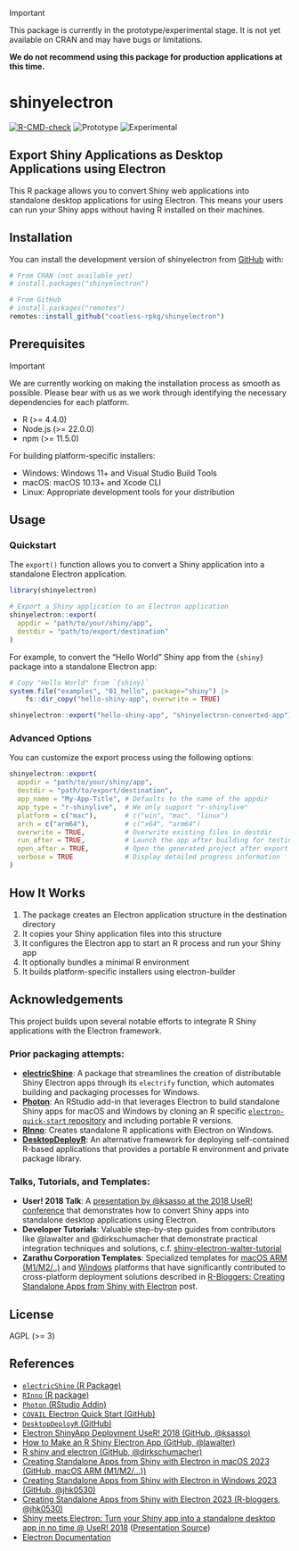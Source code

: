 

<!-- README.md is generated from README.qmd. Please edit that file -->

> [!IMPORTANT]
>
> This package is currently in the prototype/experimental stage. It is
> not yet available on CRAN and may have bugs or limitations.
>
> **We do not recommend using this package for production applications
> at this time.**

# shinyelectron

<!-- badges: start -->

[![R-CMD-check](https://github.com/coatless-rpkg/shinyelectron/actions/workflows/R-CMD-check.yaml/badge.svg)](https://github.com/coatless-rpkg/shinyelectron/actions/workflows/R-CMD-check.yaml)
![Prototype](https://img.shields.io/badge/Status-Prototype-orange.png)
![Experimental](https://img.shields.io/badge/Status-Experimental-blue.png)
<!-- badges: end -->

## Export Shiny Applications as Desktop Applications using Electron

This R package allows you to convert Shiny web applications into
standalone desktop applications for using Electron. This means your
users can run your Shiny apps without having R installed on their
machines.

## Installation

You can install the development version of shinyelectron from
[GitHub](https://github.com/) with:

``` r
# From CRAN (not available yet)
# install.packages("shinyelectron")

# From GitHub
# install.packages("remotes")
remotes::install_github("coatless-rpkg/shinyelectron")
```

## Prerequisites

> [!IMPORTANT]
>
> We are currently working on making the installation process as smooth
> as possible. Please bear with us as we work through identifying the
> necessary dependencies for each platform.

- R (\>= 4.4.0)
- Node.js (\>= 22.0.0)
- npm (\>= 11.5.0)

For building platform-specific installers:

- Windows: Windows 11+ and Visual Studio Build Tools
- macOS: macOS 10.13+ and Xcode CLI
- Linux: Appropriate development tools for your distribution

## Usage

### Quickstart

The `export()` function allows you to convert a Shiny application into a
standalone Electron application.

``` r
library(shinyelectron)

# Export a Shiny application to an Electron application
shinyelectron::export(
  appdir = "path/to/your/shiny/app",
  destdir = "path/to/export/destination"
)
```

For example, to convert the “Hello World” Shiny app from the `{shiny}`
package into a standalone Electron app:

``` r
# Copy "Hello World" from `{shiny}`
system.file("examples", "01_hello", package="shiny") |>
    fs::dir_copy("hello-shiny-app", overwrite = TRUE)

shinyelectron::export("hello-shiny-app", "shinyelectron-converted-app")
```

### Advanced Options

You can customize the export process using the following options:

``` r
shinyelectron::export(
  appdir = "path/to/your/shiny/app",
  destdir = "path/to/export/destination",
  app_name = "My-App-Title", # Defaults to the name of the appdir
  app_type = "r-shinylive",  # We only support "r-shinylive"
  platform = c("mac"),       # c("win", "mac", "linux")
  arch = c("arm64"),         # c("x64", "arm64")
  overwrite = TRUE,          # Overwrite existing files in destdir
  run_after = TRUE,          # Launch the app after building for testing
  open_after = TRUE,         # Open the generated project after export
  verbose = TRUE             # Display detailed progress information 
)
```

## How It Works

1.  The package creates an Electron application structure in the
    destination directory
2.  It copies your Shiny application files into this structure
3.  It configures the Electron app to start an R process and run your
    Shiny app
4.  It optionally bundles a minimal R environment
5.  It builds platform-specific installers using electron-builder

## Acknowledgements

This project builds upon several notable efforts to integrate R Shiny
applications with the Electron framework.

### Prior packaging attempts:

- [**electricShine**](https://chasemc.github.io/electricShine/): A
  package that streamlines the creation of distributable Shiny Electron
  apps through its `electrify` function, which automates building and
  packaging processes for Windows.
- [**Photon**](https://github.com/COVAIL/photon): An RStudio add-in that
  leverages Electron to build standalone Shiny apps for macOS and
  Windows by cloning an R specific [`electron-quick-start`
  repository](https://github.com/COVAIL/electron-quick-start) and
  including portable R versions.
- [**RInno**](https://github.com/ficonsulting/RInno): Creates standalone
  R applications with Electron on Windows.
- [**DesktopDeployR**](https://github.com/wleepang/DesktopDeployR): An
  alternative framework for deploying self-contained R-based
  applications that provides a portable R environment and private
  package library.

### Talks, Tutorials, and Templates:

- **User! 2018 Talk**: A [presentation by @ksasso at the 2018 UseR!
  conference](https://www.youtube.com/watch?v=ARrbbviGvjc) that
  demonstrates how to convert Shiny apps into standalone desktop
  applications using Electron.
- **Developer Tutorials**: Valuable step-by-step guides from
  contributors like @lawalter and @dirkschumacher that demonstrate
  practical integration techniques and solutions, c.f.
  [shiny-electron-walter-tutorial](https://github.com/dirkschumacher/r-shiny-electron)
- **Zarathu Corporation Templates**: Specialized templates for [macOS
  ARM
  (M1/M2/..)](https://github.com/zarathucorp/shiny-electron-template-m1)
  and
  [Windows](https://github.com/zarathucorp/shiny-electron-template-windows)
  platforms that have significantly contributed to cross-platform
  deployment solutions described in [R-Bloggers: Creating Standalone
  Apps from Shiny with
  Electron](https://www.r-bloggers.com/2023/03/creating-standalone-apps-from-shiny-with-electron-2023-macos-m1/)
  post.

## License

AGPL (\>= 3)

## References

- [`electricShine` (R
  Package)](https://chasemc.github.io/electricShine/)
- [`RInno` (R package)](https://github.com/ficonsulting/RInno)
- [`Photon` (RStudio Addin)](https://github.com/COVAIL/photon)
- [`COVAIL` Electron Quick Start
  (GitHub)](https://github.com/COVAIL/electron-quick-start)
- [`DesktopDeployR`
  (GitHub)](https://github.com/wleepang/DesktopDeployR)
- [Electron ShinyApp Deployment UseR! 2018 (GitHub,
  @ksasso)](https://github.com/ksasso/Electron_ShinyApp_Deployment)
- [How to Make an R Shiny Electron App (GitHub,
  @lawalter)](https://github.com/lawalter/r-shiny-electron-app)
- [R shiny and electron (GitHub,
  @dirkschumacher)](https://github.com/dirkschumacher/r-shiny-electron)
- [Creating Standalone Apps from Shiny with Electron in macOS 2023
  (GitHub, macOS ARM
  (M1/M2/…))](https://github.com/zarathucorp/shiny-electron-template-m1)
- [Creating Standalone Apps from Shiny with Electron in Windows 2023
  (GitHub,
  @jhk0530)](https://github.com/zarathucorp/shiny-electron-template-windows)
- [Creating Standalone Apps from Shiny with Electron 2023 (R-bloggers,
  @jhk0530)](https://www.r-bloggers.com/2023/03/creating-standalone-apps-from-shiny-with-electron-2023-macos-m1/)
- [Shiny meets Electron: Turn your Shiny app into a standalone desktop
  app in no time @ UseR!
  2018](https://www.youtube.com/watch?v=ARrbbviGvjc) ([Presentation
  Source](https://github.com/ksasso/useR_electron_meet_shiny/))
- [Electron
  Documentation](https://electronjs.org/docs/latest/tutorial/application-distribution)
